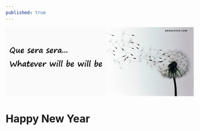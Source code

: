 ```yaml
---
published: true
---
```

![14247-que-sera-sera.jpg](/_posts/14247-que-sera-sera.jpg)

# Happy New Year
